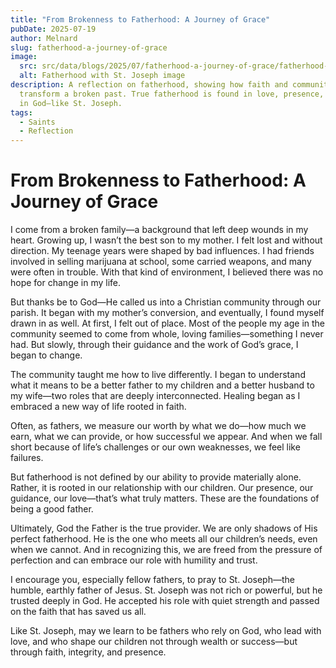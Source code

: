 ```yaml
---
title: "From Brokenness to Fatherhood: A Journey of Grace"
pubDate: 2025-07-19
author: Melnard
slug: fatherhood-a-journey-of-grace
image:
  src: src/data/blogs/2025/07/fatherhood-a-journey-of-grace/fatherhood-with-st-joseph.png
  alt: Fatherhood with St. Joseph image
description: A reflection on fatherhood, showing how faith and community can
  transform a broken past. True fatherhood is found in love, presence, and trust
  in God—like St. Joseph.
tags:
  - Saints
  - Reflection
---
```

# **From Brokenness to Fatherhood: A Journey of Grace**

I come from a broken family—a background that left deep wounds in my heart. Growing up, I wasn’t the best son to my mother. I felt lost and without direction. My teenage years were shaped by bad influences. I had friends involved in selling marijuana at school, some carried weapons, and many were often in trouble. With that kind of environment, I believed there was no hope for change in my life.

But thanks be to God—He called us into a Christian community through our parish. It began with my mother’s conversion, and eventually, I found myself drawn in as well. At first, I felt out of place. Most of the people my age in the community seemed to come from whole, loving families—something I never had. But slowly, through their guidance and the work of God’s grace, I began to change.

The community taught me how to live differently. I began to understand what it means to be a better father to my children and a better husband to my wife—two roles that are deeply interconnected. Healing began as I embraced a new way of life rooted in faith.

Often, as fathers, we measure our worth by what we do—how much we earn, what we can provide, or how successful we appear. And when we fall short because of life’s challenges or our own weaknesses, we feel like failures.

But fatherhood is not defined by our ability to provide materially alone. Rather, it is rooted in our relationship with our children. Our presence, our guidance, our love—that’s what truly matters. These are the foundations of being a good father.

Ultimately, God the Father is the true provider. We are only shadows of His perfect fatherhood. He is the one who meets all our children’s needs, even when we cannot. And in recognizing this, we are freed from the pressure of perfection and can embrace our role with humility and trust.

I encourage you, especially fellow fathers, to pray to St. Joseph—the humble, earthly father of Jesus. St. Joseph was not rich or powerful, but he trusted deeply in God. He accepted his role with quiet strength and passed on the faith that has saved us all.

Like St. Joseph, may we learn to be fathers who rely on God, who lead with love, and who shape our children not through wealth or success—but through faith, integrity, and presence.